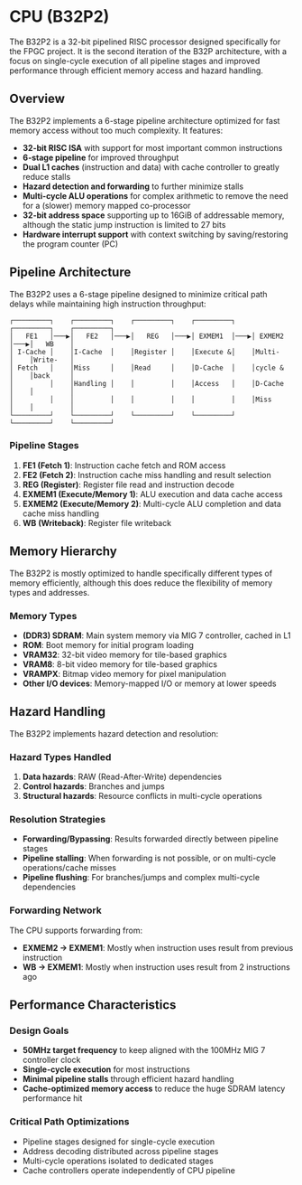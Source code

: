 # CPU (B32P2)

The B32P2 is a 32-bit pipelined RISC processor designed specifically for the FPGC project. It is the second iteration of the B32P architecture, with a focus on single-cycle execution of all pipeline stages and improved performance through efficient memory access and hazard handling.

## Overview

The B32P2 implements a 6-stage pipeline architecture optimized for fast memory access without too much complexity. It features:

- **32-bit RISC ISA** with support for most important common instructions
- **6-stage pipeline** for improved throughput
- **Dual L1 caches** (instruction and data) with cache controller to greatly reduce stalls
- **Hazard detection and forwarding** to further minimize stalls
- **Multi-cycle ALU operations** for complex arithmetic to remove the need for a (slower) memory mapped co-processor
- **32-bit address space** supporting up to 16GiB of addressable memory, although the static jump instruction is limited to 27 bits
- **Hardware interrupt support** with context switching by saving/restoring the program counter (PC)

## Pipeline Architecture

The B32P2 uses a 6-stage pipeline designed to minimize critical path delays while maintaining high instruction throughput:

```
┌─────────┐    ┌─────────┐    ┌─────────┐    ┌─────────┐    ┌─────────┐    ┌─────────┐
│   FE1   │───▶│   FE2   │───▶│   REG   │───▶│ EXMEM1  │───▶│ EXMEM2  │───▶│   WB    │
│ I-Cache │    │I-Cache  │    │Register │    │Execute &│    │Multi-   │    │Write-   │
│ Fetch   │    │Miss     │    │Read     │    │D-Cache  │    │cycle &  │    │back     │
│         │    │Handling │    │         │    │Access   │    │D-Cache  │    │         │
│         │    │         │    │         │    │         │    │Miss     │    │         │
└─────────┘    └─────────┘    └─────────┘    └─────────┘    └─────────┘    └─────────┘
```

### Pipeline Stages

1. **FE1 (Fetch 1)**: Instruction cache fetch and ROM access
2. **FE2 (Fetch 2)**: Instruction cache miss handling and result selection  
3. **REG (Register)**: Register file read and instruction decode
4. **EXMEM1 (Execute/Memory 1)**: ALU execution and data cache access
5. **EXMEM2 (Execute/Memory 2)**: Multi-cycle ALU completion and data cache miss handling
6. **WB (Writeback)**: Register file writeback

## Memory Hierarchy

The B32P2 is mostly optimized to handle specifically different types of memory efficiently, although this does reduce the flexibility of memory types and addresses.

### Memory Types

- **(DDR3) SDRAM**: Main system memory via MIG 7 controller, cached in L1
- **ROM**: Boot memory for initial program loading
- **VRAM32**: 32-bit video memory for tile-based graphics
- **VRAM8**: 8-bit video memory for tile-based graphics
- **VRAMPX**: Bitmap video memory for pixel manipulation
- **Other I/O devices**: Memory-mapped I/O or memory at lower speeds

## Hazard Handling

The B32P2 implements hazard detection and resolution:

### Hazard Types Handled

1. **Data hazards**: RAW (Read-After-Write) dependencies
2. **Control hazards**: Branches and jumps
3. **Structural hazards**: Resource conflicts in multi-cycle operations

### Resolution Strategies

- **Forwarding/Bypassing**: Results forwarded directly between pipeline stages
- **Pipeline stalling**: When forwarding is not possible, or on multi-cycle operations/cache misses
- **Pipeline flushing**: For branches/jumps and complex multi-cycle dependencies

### Forwarding Network

The CPU supports forwarding from:
- **EXMEM2 → EXMEM1**: Mostly when instruction uses result from previous instruction
- **WB → EXMEM1**: Mostly when instruction uses result from 2 instructions ago

## Performance Characteristics

### Design Goals

- **50MHz target frequency** to keep aligned with the 100MHz MIG 7 controller clock
- **Single-cycle execution** for most instructions
- **Minimal pipeline stalls** through efficient hazard handling
- **Cache-optimized memory access** to reduce the huge SDRAM latency performance hit

### Critical Path Optimizations

- Pipeline stages designed for single-cycle execution
- Address decoding distributed across pipeline stages
- Multi-cycle operations isolated to dedicated stages
- Cache controllers operate independently of CPU pipeline

